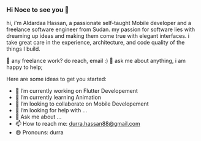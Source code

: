 ### Hi Noce to see you 👋


hi, i'm Aldardaa Hassan, a passionate self-taught Mobile developer and a freelance software engineer from Sudan.
my passion for software lies with dreaming up ideas and making them come true with elegant interfaces.
i take great care in the experience, architecture, and code quality of the things I build.

💼 any freelance work? do reach, email :)
💬 ask me about anything, i am happy to help;

 

Here are some ideas to get you started:

- 🔭 I’m currently working on Flutter Developement
- 🌱 I’m currently learning Animation
- 👯 I’m looking to collaborate on Mobile Developement
- 🤔 I’m looking for help with ...
- 💬 Ask me about ...
- 📫 How to reach me: durra.hassan88@gmail.com
- 😄 Pronouns: durra
<!-- - ⚡ Fun fact: ... -->

